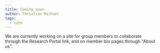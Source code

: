 ```yaml
---
title: Coming soon
author: Christian Michael
tags:
  - site
---
```

We are currently working on a site for group members to collaborate through the Research Portal link, and on member bio pages through "About us".
